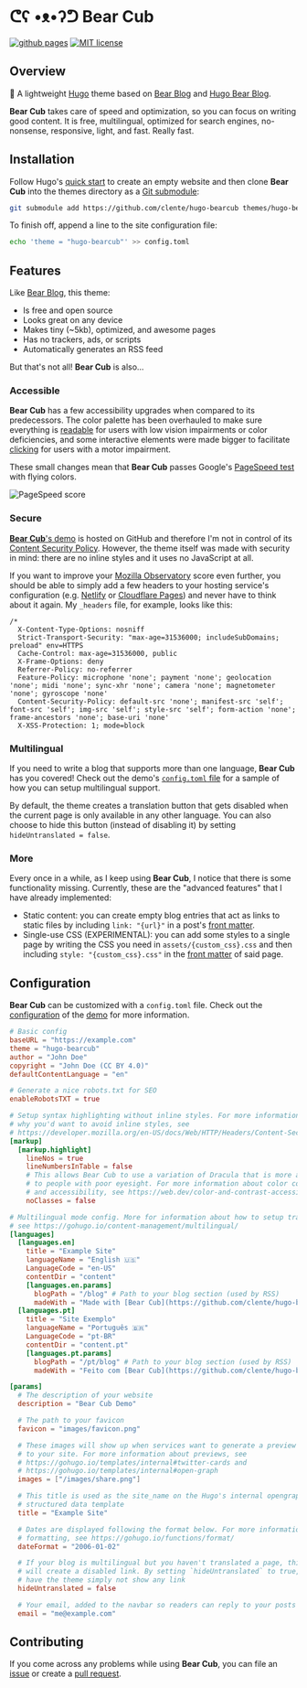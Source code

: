 # ᕦʕ •ᴥ•ʔᕤ Bear Cub

[![github pages](https://github.com/clente/hugo-bearcub/actions/workflows/gh-pages.yml/badge.svg)](https://github.com/clente/hugo-bearcub/actions/workflows/gh-pages.yml)
[![MIT license](https://img.shields.io/github/license/clente/hugo-bearcub)](https://github.com/clente/hugo-bearcub/blob/main/LICENSE)

## Overview

🐻 A lightweight [Hugo](https://gohugo.io/) theme based on [Bear
Blog](https://bearblog.dev) and [Hugo Bear
Blog](https://github.com/janraasch/hugo-bearblog).

**Bear Cub** takes care of speed and optimization, so you can focus on writing
good content. It is free, multilingual, optimized for search engines,
no-nonsense, responsive, light, and fast. Really fast.

## Installation

Follow Hugo's [quick start](https://gohugo.io/getting-started/quick-start/) to
create an empty website and then clone **Bear Cub** into the themes directory as
a [Git submodule](https://git-scm.com/book/en/v2/Git-Tools-Submodules):

```sh
git submodule add https://github.com/clente/hugo-bearcub themes/hugo-bearcub
```

To finish off, append a line to the site configuration file:

```sh
echo 'theme = "hugo-bearcub"' >> config.toml
```

## Features

Like [Bear Blog](https://bearblog.dev), this theme:
- Is free and open source
- Looks great on any device
- Makes tiny (~5kb), optimized, and awesome pages
- Has no trackers, ads, or scripts
- Automatically generates an RSS feed

But that's not all! **Bear Cub** is also...

### Accessible

**Bear Cub** has a few accessibility upgrades when compared to its predecessors.
The color palette has been overhauled to make sure everything is
[readable](https://web.dev/color-and-contrast-accessibility/) for users with low
vision impairments or color deficiencies, and some interactive elements were
made bigger to facilitate [clicking](https://web.dev/accessible-tap-targets/)
for users with a motor impairment.

These small changes mean that **Bear Cub** passes Google's [PageSpeed
test](https://pagespeed.web.dev/report?url=https%3A%2F%2Fclente.github.io%2Fhugo-bearcub%2F)
with flying colors.

![PageSpeed score](https://raw.githubusercontent.com/clente/hugo-bearcub/main/images/pagespeed.webp)

### Secure

[**Bear Cub**'s demo](https://clente.github.io/hugo-bearcub/) is hosted on GitHub
and therefore I'm not in control of its [Content Security
Policy](https://infosec.mozilla.org/guidelines/web_security#content-security-policy).
However, the theme itself was made with security in mind: there are no inline
styles and it uses no JavaScript at all.

If you want to improve your [Mozilla
Observatory](https://observatory.mozilla.org/) score even further, you should be
able to simply add a few headers to your hosting service's configuration (e.g.
[Netlify](https://docs.netlify.com/routing/headers/) or [Cloudflare
Pages](https://developers.cloudflare.com/pages/platform/headers/)) and never
have to think about it again. My `_headers` file, for example, looks like this:

```
/*
  X-Content-Type-Options: nosniff
  Strict-Transport-Security: "max-age=31536000; includeSubDomains; preload" env=HTTPS
  Cache-Control: max-age=31536000, public
  X-Frame-Options: deny
  Referrer-Policy: no-referrer
  Feature-Policy: microphone 'none'; payment 'none'; geolocation 'none'; midi 'none'; sync-xhr 'none'; camera 'none'; magnetometer 'none'; gyroscope 'none'
  Content-Security-Policy: default-src 'none'; manifest-src 'self'; font-src 'self'; img-src 'self'; style-src 'self'; form-action 'none'; frame-ancestors 'none'; base-uri 'none'
  X-XSS-Protection: 1; mode=block
```

### Multilingual

If you need to write a blog that supports more than one language, **Bear Cub**
has you covered! Check out the demo's [`config.toml`
file](https://github.com/clente/hugo-bearcub/blob/main/exampleSite/config.toml)
for a sample of how you can setup multilingual support.

By default, the theme creates a translation button that gets disabled when the
current page is only available in any other language. You can also choose to
hide this button (instead of disabling it) by setting `hideUntranslated =
false`.

### More

Every once in a while, as I keep using **Bear Cub**, I notice that there is some
functionality missing. Currently, these are the "advanced features" that I have
already implemented:

- Static content: you can create empty blog entries that act as links to static
  files by including `link: "{url}"` in a post's [front
  matter](https://gohugo.io/content-management/front-matter/).
- Single-use CSS (EXPERIMENTAL): you can add some styles to a single page by
  writing the CSS you need in `assets/{custom_css}.css` and then including
  `style: "{custom_css}.css"` in the [front
  matter](https://gohugo.io/content-management/front-matter/) of said page.

## Configuration

**Bear Cub** can be customized with a `config.toml` file. Check out the
[configuration](https://github.com/clente/hugo-bearcub/blob/main/exampleSite/config.toml)
of the [demo](https://clente.github.io/hugo-bearcub/) for more information.

```toml
# Basic config
baseURL = "https://example.com"
theme = "hugo-bearcub"
author = "John Doe"
copyright = "John Doe (CC BY 4.0)"
defaultContentLanguage = "en"

# Generate a nice robots.txt for SEO
enableRobotsTXT = true

# Setup syntax highlighting without inline styles. For more information about
# why you'd want to avoid inline styles, see
# https://developer.mozilla.org/en-US/docs/Web/HTTP/Headers/Content-Security-Policy/style-src#unsafe_inline_styles
[markup]
  [markup.highlight]
    lineNos = true
    lineNumbersInTable = false
    # This allows Bear Cub to use a variation of Dracula that is more accessible
    # to people with poor eyesight. For more information about color contrast
    # and accessibility, see https://web.dev/color-and-contrast-accessibility/
    noClasses = false

# Multilingual mode config. More for information about how to setup translation,
# see https://gohugo.io/content-management/multilingual/
[languages]
  [languages.en]
    title = "Example Site"
    languageName = "English 🇺🇸"
    LanguageCode = "en-US"
    contentDir = "content"
    [languages.en.params]
      blogPath = "/blog" # Path to your blog section (used by RSS)
      madeWith = "Made with [Bear Cub](https://github.com/clente/hugo-bearcub)"
  [languages.pt]
    title = "Site Exemplo"
    languageName = "Português 🇧🇷"
    LanguageCode = "pt-BR"
    contentDir = "content.pt"
    [languages.pt.params]
      blogPath = "/pt/blog" # Path to your blog section (used by RSS)
      madeWith = "Feito com [Bear Cub](https://github.com/clente/hugo-bearcub)"

[params]
  # The description of your website
  description = "Bear Cub Demo"

  # The path to your favicon
  favicon = "images/favicon.png"

  # These images will show up when services want to generate a preview of a link
  # to your site. For more information about previews, see
  # https://gohugo.io/templates/internal#twitter-cards and
  # https://gohugo.io/templates/internal#open-graph
  images = ["/images/share.png"]

  # This title is used as the site_name on the Hugo's internal opengraph
  # structured data template
  title = "Example Site"

  # Dates are displayed following the format below. For more information about
  # formatting, see https://gohugo.io/functions/format/
  dateFormat = "2006-01-02"

  # If your blog is multilingual but you haven't translated a page, this theme
  # will create a disabled link. By setting `hideUntranslated` to true, you can
  # have the theme simply not show any link
  hideUntranslated = false

  # Your email, added to the navbar so readers can reply to your posts
  email = "me@example.com"
```

## Contributing

If you come across any problems while using **Bear Cub**, you can file an
[issue](https://github.com/clente/hugo-bearcub/issues) or create a [pull
request](https://github.com/clente/hugo-bearcub/pulls).
